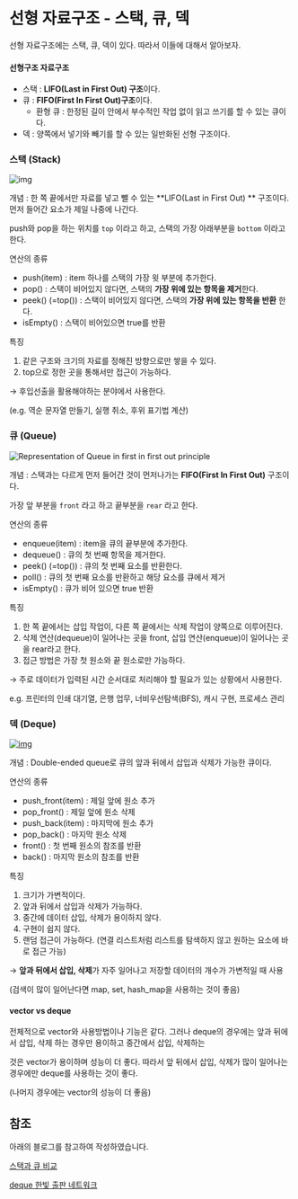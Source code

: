 # 선형 자료구조 - 스택, 큐, 덱 



선형 자료구조에는 스택, 큐, 덱이 있다. 따라서 이들에 대해서 알아보자.  <br>

#### 선형구조 자료구조

- 스택 : **LIFO(Last in First Out) 구조**이다. 
- 큐 : **FIFO(First In First Out)구조**이다. 
  - 환형 큐 : 한정된 길이 안에서 부수적인 작업 없이 읽고 쓰기를 할 수 있는 큐이다.
- 덱 : 양쪽에서 넣기와 빼기를 할 수 있는 일반화된 선형 구조이다.



### 스택 (Stack)

![img](https://media.vlpt.us/images/rany/post/fe36b73c-a32f-4054-bd5e-f03275462c06/1_r4Bfo3rrFprzFM2zbgzZXA.jpeg)

개념 : 한 쪽 끝에서만 자료를 넣고 뺄 수 있는 **LIFO(Last in First Out) ** 구조이다. 먼저 들어간 요소가 제일 나중에 나간다. <br>

push와 pop을 하는 위치를 `top` 이라고 하고, 스택의 가장 아래부분을 `bottom` 이라고 한다.  <br>

연산의 종류  <br>

- push(item) : item 하나를 스택의 가장 윗 부분에 추가한다.
- pop() : 스택이 비어있지 않다면, 스택의 **가장 위에 있는 항목을 제거**한다.
- peek() (=top()) : 스택이 비어있지 않다면, 스택의 **가장 위에 있는 항목을 반환** 한다. 
- isEmpty() : 스택이 비어있으면 true를 반환

특징 <br>

1. 같은 구조와 크기의 자료를 정해진 방향으로만 쌓을 수 있다.
2. top으로 정한 곳을 통해서만 접근이 가능하다.

→ 후입선출을 활용해야하는 분야에서 사용한다. <br>

(e.g. 역순 문자열 만들기, 실행 취소, 후위 표기법 계산) <br>



### 큐 (Queue)

![Representation of Queue in first in first out principle](https://cdn.programiz.com/sites/tutorial2program/files/queue.png)

개념 : 스택과는 다르게 먼저 들어간 것이 먼저나가는 **FIFO(First In First Out)** 구조이다. <br>

가장 앞 부분을 `front` 라고 하고 끝부분을 `rear` 라고 한다. <br>

연산의 종류 <br>

- enqueue(item) : item을 큐의 끝부분에 추가한다.
- dequeue() : 큐의 첫 번째 항목을 제거한다.
- peek() (=top()) : 큐의 첫 번째 요소를 반환한다.
- poll() : 큐의 첫 번째 요소를 반환하고 해당 요소를 큐에서 제거
- isEmpty() : 큐가 비어 있으면 true 반환

특징 <br>

1. 한 쪽 끝에서는 삽입 작업이, 다른 쪽 끝에서는 삭제 작업이 양쪽으로 이루어진다.
2. 삭제 연산(dequeue)이 일어나는 곳을 front, 삽입 연산(enqueue)이 일어나는 곳을 rear라고 한다.
3. 접근 방법은 가장 첫 원소와 끝 원소로만 가능하다.

→ 주로 데이터가 입력된 시간 순서대로 처리해야 할 필요가 있는 상황에서 사용한다.  <br>

e.g. 프린터의 인쇄 대기열, 은행 업무, 너비우선탐색(BFS), 캐시 구현, 프로세스 관리 <br>



### 덱 (Deque)

[![img](https://iq.opengenus.org/content/images/2019/05/deque.png)](https://iq.opengenus.org/content/images/2019/05/deque.png)

개념 : Double-ended queue로 큐의 앞과 뒤에서 삽입과 삭제가 가능한 큐이다. <br>

연산의 종류  <br>

- push_front(item) : 제일 앞에 원소 추가
- pop_front() : 제일 앞에 원소 삭제
- push_back(item) : 마지막에 원소 추가
- pop_back() : 마지막 원소 삭제
- front() : 첫 번째 원소의 참조를 반환
- back() : 마지막 원소의 참조를 반환

특징  <br>

1. 크기가 가변적이다.
2. 앞과 뒤에서 삽입과 삭제가 가능하다.
3. 중간에 데이터 삽입, 삭제가 용이하지 않다.
4. 구현이 쉽지 않다.
5. 랜덤 접근이 가능하다. (연결 리스트처럼 리스트를 탐색하지 않고 원하는 요소에 바로 접근 가능)

→ **앞과 뒤에서 삽입, 삭제**가 자주 일어나고 저장할 데이터의 개수가 가변적일 때 사용  <br>

(검색이 많이 일어난다면 map, set, hash_map을 사용하는 것이 좋음) <br>



#### vector vs deque

전체적으로 vector와 사용방법이나 기능은 같다. 그러나 deque의 경우에는 앞과 뒤에서 삽입, 삭제 하는 경우만 용이하고 중간에서 삽입, 삭제하는 <br>

것은 vector가 용이하며 성능이 더 좋다. 따라서 앞 뒤에서 삽입, 삭제가 많이 일어나는 경우에만 deque를 사용하는 것이 좋다. <br>

(나머지 경우에는 vector의 성능이 더 좋음) 



## 참조 

아래의 블로그를 참고하여 작성하였습니다. <br>

[스택과 큐 비교](https://devuna.tistory.com/22)<br>

[deque 한빛 출판 네트워크](https://www.hanbit.co.kr/channel/category/category_view.html?cms_code=CMS3942847236 ) <br>

